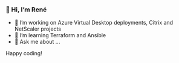 ### 👋 Hi, I’m René

- 🔭 I’m working on Azure Virtual Desktop deployments, Citrix and NetScaler projects
- 🌱 I’m learning Terraform and Ansible
- 💬 Ask me about ...

Happy coding!

<!---
rvanbalen/rvanbalen is a ✨ special ✨ repository because its `README.md` (this file) appears on your GitHub profile.
You can click the Preview link to take a look at your changes.

Here are some ideas to get you started:

- 🔭 I’m currently working on ...
- 🌱 I’m currently learning ...
- 👯 I’m looking to collaborate on ...
- 🤔 I’m looking for help with ...
- 💬 Ask me about ...
- 📫 How to reach me: ...
- 😄 Pronouns: ...
- ⚡ Fun fact: ...
--->

